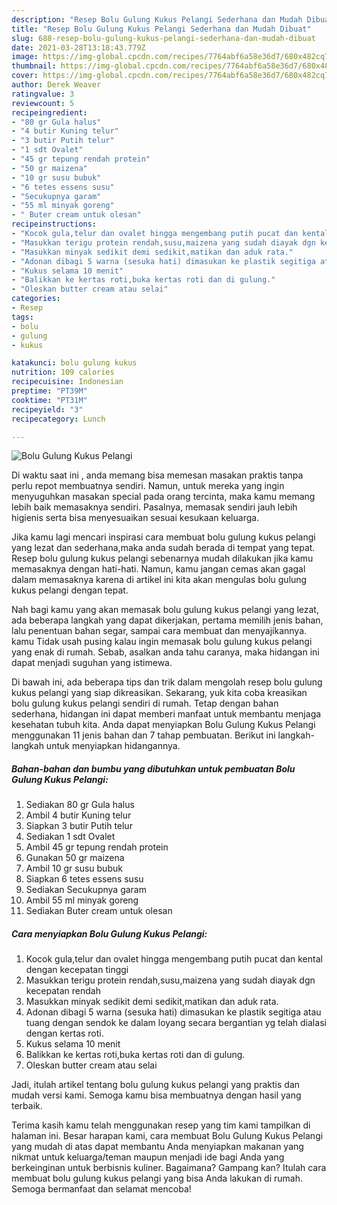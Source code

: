 ```yaml
---
description: "Resep Bolu Gulung Kukus Pelangi Sederhana dan Mudah Dibuat"
title: "Resep Bolu Gulung Kukus Pelangi Sederhana dan Mudah Dibuat"
slug: 688-resep-bolu-gulung-kukus-pelangi-sederhana-dan-mudah-dibuat
date: 2021-03-28T13:18:43.779Z
image: https://img-global.cpcdn.com/recipes/7764abf6a58e36d7/680x482cq70/bolu-gulung-kukus-pelangi-foto-resep-utama.jpg
thumbnail: https://img-global.cpcdn.com/recipes/7764abf6a58e36d7/680x482cq70/bolu-gulung-kukus-pelangi-foto-resep-utama.jpg
cover: https://img-global.cpcdn.com/recipes/7764abf6a58e36d7/680x482cq70/bolu-gulung-kukus-pelangi-foto-resep-utama.jpg
author: Derek Weaver
ratingvalue: 3
reviewcount: 5
recipeingredient:
- "80 gr Gula halus"
- "4 butir Kuning telur"
- "3 butir Putih telur"
- "1 sdt Ovalet"
- "45 gr tepung rendah protein"
- "50 gr maizena"
- "10 gr susu bubuk"
- "6 tetes essens susu"
- "Secukupnya garam"
- "55 ml minyak goreng"
- " Buter cream untuk olesan"
recipeinstructions:
- "Kocok gula,telur dan ovalet hingga mengembang putih pucat dan kental dengan kecepatan tinggi"
- "Masukkan terigu protein rendah,susu,maizena yang sudah diayak dgn kecepatan rendah"
- "Masukkan minyak sedikit demi sedikit,matikan dan aduk rata."
- "Adonan dibagi 5 warna (sesuka hati) dimasukan ke plastik segitiga atau tuang dengan sendok ke dalam loyang secara bergantian yg telah dialasi dengan kertas roti."
- "Kukus selama 10 menit"
- "Balikkan ke kertas roti,buka kertas roti dan di gulung."
- "Oleskan butter cream atau selai"
categories:
- Resep
tags:
- bolu
- gulung
- kukus

katakunci: bolu gulung kukus 
nutrition: 109 calories
recipecuisine: Indonesian
preptime: "PT39M"
cooktime: "PT31M"
recipeyield: "3"
recipecategory: Lunch

---
```



![Bolu Gulung Kukus Pelangi](https://img-global.cpcdn.com/recipes/7764abf6a58e36d7/680x482cq70/bolu-gulung-kukus-pelangi-foto-resep-utama.jpg)

Di waktu  saat ini , anda memang bisa memesan masakan praktis tanpa perlu repot membuatnya sendiri. Namun, untuk mereka yang ingin menyuguhkan masakan special pada orang tercinta, maka kamu memang lebih baik memasaknya sendiri. Pasalnya, memasak sendiri jauh lebih higienis serta bisa menyesuaikan sesuai kesukaan keluarga.

Jika kamu lagi mencari inspirasi cara membuat bolu gulung kukus pelangi yang lezat dan sederhana,maka anda sudah berada di tempat yang tepat. Resep bolu gulung kukus pelangi  sebenarnya mudah dilakukan jika kamu memasaknya dengan hati-hati. Namun, kamu jangan cemas akan gagal dalam memasaknya 
karena di artikel ini kita akan mengulas bolu gulung kukus pelangi dengan tepat.  



Nah bagi kamu yang akan memasak bolu gulung kukus pelangi yang lezat, ada beberapa langkah yang dapat dikerjakan, pertama memilih jenis bahan, lalu penentuan bahan segar, sampai cara membuat dan menyajikannya. kamu Tidak usah pusing kalau ingin memasak bolu gulung kukus pelangi yang enak di rumah. Sebab, asalkan anda  tahu caranya, maka hidangan ini dapat menjadi suguhan yang istimewa.

Di bawah ini, ada beberapa tips dan trik dalam mengolah resep bolu gulung kukus pelangi yang siap dikreasikan. Sekarang, yuk kita coba kreasikan bolu gulung kukus pelangi sendiri di rumah. Tetap dengan bahan sederhana, hidangan ini dapat memberi manfaat untuk membantu menjaga kesehatan tubuh kita. Anda dapat menyiapkan Bolu Gulung Kukus Pelangi menggunakan 11 jenis bahan dan 7 tahap pembuatan. Berikut ini langkah-langkah untuk menyiapkan hidangannya.

<!--inarticleads1-->

##### Bahan-bahan dan bumbu yang dibutuhkan untuk pembuatan Bolu Gulung Kukus Pelangi:

1. Sediakan 80 gr Gula halus
1. Ambil 4 butir Kuning telur
1. Siapkan 3 butir Putih telur
1. Sediakan 1 sdt Ovalet
1. Ambil 45 gr tepung rendah protein
1. Gunakan 50 gr maizena
1. Ambil 10 gr susu bubuk
1. Siapkan 6 tetes essens susu
1. Sediakan Secukupnya garam
1. Ambil 55 ml minyak goreng
1. Sediakan  Buter cream untuk olesan




<!--inarticleads2-->

##### Cara menyiapkan Bolu Gulung Kukus Pelangi:

1. Kocok gula,telur dan ovalet hingga mengembang putih pucat dan kental dengan kecepatan tinggi
1. Masukkan terigu protein rendah,susu,maizena yang sudah diayak dgn kecepatan rendah
1. Masukkan minyak sedikit demi sedikit,matikan dan aduk rata.
1. Adonan dibagi 5 warna (sesuka hati) dimasukan ke plastik segitiga atau tuang dengan sendok ke dalam loyang secara bergantian yg telah dialasi dengan kertas roti.
1. Kukus selama 10 menit
1. Balikkan ke kertas roti,buka kertas roti dan di gulung.
1. Oleskan butter cream atau selai




Jadi, itulah artikel tentang  bolu gulung kukus pelangi  yang praktis dan mudah versi kami. Semoga kamu bisa membuatnya dengan hasil yang terbaik. 

Terima kasih kamu telah menggunakan resep yang tim kami tampilkan di halaman ini. Besar harapan kami, cara membuat  Bolu Gulung Kukus Pelangi yang mudah di atas dapat membantu Anda menyiapkan makanan yang nikmat untuk keluarga/teman maupun menjadi ide bagi Anda yang berkeinginan untuk berbisnis kuliner. Bagaimana? Gampang kan? Itulah cara membuat bolu gulung kukus pelangi yang bisa Anda lakukan di rumah. Semoga bermanfaat dan selamat mencoba!


